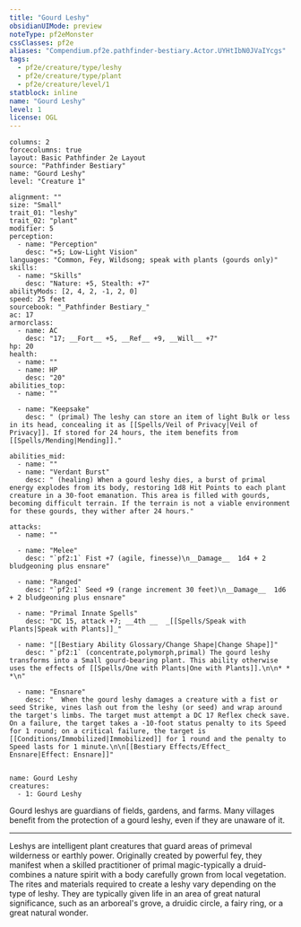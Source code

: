 ```yaml
---
title: "Gourd Leshy"
obsidianUIMode: preview
noteType: pf2eMonster
cssClasses: pf2e
aliases: "Compendium.pf2e.pathfinder-bestiary.Actor.UYHtIbN0JVaIYcgs" 
tags:
  - pf2e/creature/type/leshy
  - pf2e/creature/type/plant
  - pf2e/creature/level/1
statblock: inline
name: "Gourd Leshy"
level: 1
license: OGL
---
```


```statblock
columns: 2
forcecolumns: true
layout: Basic Pathfinder 2e Layout
source: "Pathfinder Bestiary"
name: "Gourd Leshy"
level: "Creature 1"

alignment: ""
size: "Small"
trait_01: "leshy"
trait_02: "plant"
modifier: 5
perception:
  - name: "Perception"
    desc: "+5; Low-Light Vision"
languages: "Common, Fey, Wildsong; speak with plants (gourds only)"
skills:
  - name: "Skills"
    desc: "Nature: +5, Stealth: +7"
abilityMods: [2, 4, 2, -1, 2, 0]
speed: 25 feet
sourcebook: "_Pathfinder Bestiary_"
ac: 17
armorclass:
  - name: AC
    desc: "17; __Fort__ +5, __Ref__ +9, __Will__ +7"
hp: 20
health:
  - name: ""
  - name: HP
    desc: "20"
abilities_top:
  - name: ""

  - name: "Keepsake"
    desc: " (primal) The leshy can store an item of light Bulk or less in its head, concealing it as [[Spells/Veil of Privacy|Veil of Privacy]]. If stored for 24 hours, the item benefits from [[Spells/Mending|Mending]]."

abilities_mid:
  - name: ""
  - name: "Verdant Burst"
    desc: " (healing) When a gourd leshy dies, a burst of primal energy explodes from its body, restoring 1d8 Hit Points to each plant creature in a 30-foot emanation. This area is filled with gourds, becoming difficult terrain. If the terrain is not a viable environment for these gourds, they wither after 24 hours."

attacks:
  - name: ""

  - name: "Melee"
    desc: "`pf2:1` Fist +7 (agile, finesse)\n__Damage__  1d4 + 2 bludgeoning plus ensnare"

  - name: "Ranged"
    desc: "`pf2:1` Seed +9 (range increment 30 feet)\n__Damage__  1d6 + 2 bludgeoning plus ensnare"

  - name: "Primal Innate Spells"
    desc: "DC 15, attack +7; __4th __  _[[Spells/Speak with Plants|Speak with Plants]]_"

  - name: "[[Bestiary Ability Glossary/Change Shape|Change Shape]]"
    desc: "`pf2:1` (concentrate,polymorph,primal) The gourd leshy transforms into a Small gourd-bearing plant. This ability otherwise uses the effects of [[Spells/One with Plants|One with Plants]].\n\n* * *\n"

  - name: "Ensnare"
    desc: "  When the gourd leshy damages a creature with a fist or seed Strike, vines lash out from the leshy (or seed) and wrap around the target's limbs. The target must attempt a DC 17 Reflex check save. On a failure, the target takes a -10-foot status penalty to its Speed for 1 round; on a critical failure, the target is [[Conditions/Immobilized|Immobilized]] for 1 round and the penalty to Speed lasts for 1 minute.\n\n[[Bestiary Effects/Effect_ Ensnare|Effect: Ensnare]]"
 
```

```encounter-table
name: Gourd Leshy
creatures:
  - 1: Gourd Leshy
```



Gourd leshys are guardians of fields, gardens, and farms. Many villages benefit from the protection of a gourd leshy, even if they are unaware of it.

* * *

Leshys are intelligent plant creatures that guard areas of primeval wilderness or earthly power. Originally created by powerful fey, they manifest when a skilled practitioner of primal magic-typically a druid-combines a nature spirit with a body carefully grown from local vegetation. The rites and materials required to create a leshy vary depending on the type of leshy. They are typically given life in an area of great natural significance, such as an arboreal's grove, a druidic circle, a fairy ring, or a great natural wonder.

